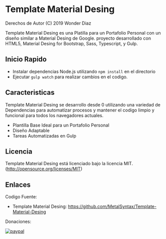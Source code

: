 # Template Material Desing
Derechos de Autor (C) 2019 Wonder Diaz

Template Material Desing es una Platilla para un Portafolio Personal con un diseño similar a Material Desing de Google.
proyecto desarrollado con HTML5, Material Desing for Bootstrap, Sass, Typescript, y Gulp.

## Inicio Rapido
- Instalar dependencias Node.js utilizando `npm install` en el directorio
- Ejecutar `gulp watch` para realizar cambios en el codigo.

## Caracteristicas
Template Material Desing se desarrollo desde 0 utilizando una variedad de Dependencias para automatizar procesos y mantener el codigo limpio y funcional para todos los navegadores actuales.

- Plantilla Base Ideal para un Portafolio Personal
- Diseño Adaptable
- Tareas Automatizadas en Gulp

## Licencia

Template Material Desing está licenciado bajo la licencia MIT.(http://opensource.org/licenses/MIT)

## Enlaces

Codigo Fuente:

- Template Material Desing: https://github.com/MetalSyntax/Template-Material-Desing

Donaciones:

[![paypal](https://www.paypalobjects.com/en_US/i/btn/btn_donateCC_LG.gif)](paypal.me/MetalSyntax)